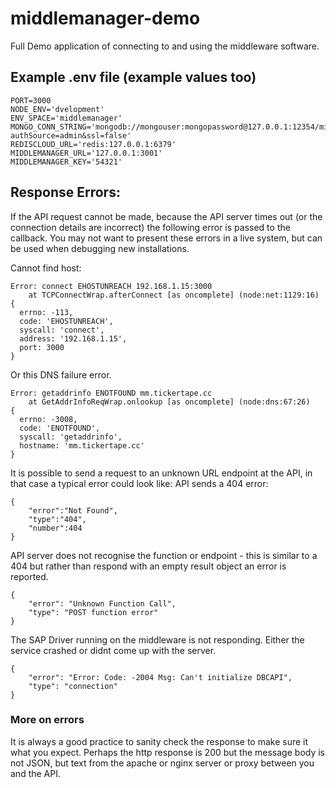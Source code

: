 # middlemanager-demo

Full Demo application of connecting to and using the middleware software.

## Example .env file (example values too)
```
PORT=3000
NODE_ENV='dvelopment'
ENV_SPACE='middlemanager'
MONGO_CONN_STRING='mongodb://mongouser:mongopassword@127.0.0.1:12354/middlemanager?authSource=admin&ssl=false'
REDISCLOUD_URL='redis:127.0.0.1:6379'
MIDDLEMANAGER_URL='127.0.0.1:3001'
MIDDLEMANAGER_KEY='54321'
```

## Response Errors:
If the API request cannot be made, because the API server times out (or the connection details are incorrect) the following error is passed to the callback. You may not want to present these errors in a live system, but can be used when debugging new installations.

Cannot find host:
```
Error: connect EHOSTUNREACH 192.168.1.15:3000
    at TCPConnectWrap.afterConnect [as oncomplete] (node:net:1129:16) 
{
  errno: -113,
  code: 'EHOSTUNREACH',
  syscall: 'connect',
  address: '192.168.1.15',
  port: 3000
}
```
Or this DNS failure error.
```
Error: getaddrinfo ENOTFOUND mm.tickertape.cc
    at GetAddrInfoReqWrap.onlookup [as oncomplete] (node:dns:67:26) 
{
  errno: -3008,
  code: 'ENOTFOUND',
  syscall: 'getaddrinfo',
  hostname: 'mm.tickertape.cc'
}
```


It is possible to send a request to an unknown URL endpoint at the API, in that case a typical error could look like:
API sends a 404 error:
```
{
    "error":"Not Found",
    "type":"404",
    "number":404
}
```

API server does not recognise the function or endpoint - this is similar to a 404 but rather than respond with an empty result object an error is reported.
```
{
    "error": "Unknown Function Call",
    "type": "POST function error"
}
```

The SAP Driver running on the middleware is not responding. Either the service crashed or didnt come up with the server.
```
{
    "error": "Error: Code: -2004 Msg: Can't initialize DBCAPI",
    "type": "connection"
}
```

### More on errors
It is always a good practice to sanity check the response to make sure it what you expect. Perhaps the http response is 200 but the message body is not JSON, but text from the apache or nginx server or proxy between you and the API.
